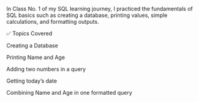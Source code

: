 In Class No. 1 of my SQL learning journey, I practiced the fundamentals of SQL basics such as creating a database, printing values, simple calculations, and formatting outputs.

✅ Topics Covered

Creating a Database

Printing Name and Age

Adding two numbers in a query

Getting today’s date

Combining Name and Age in one formatted query
